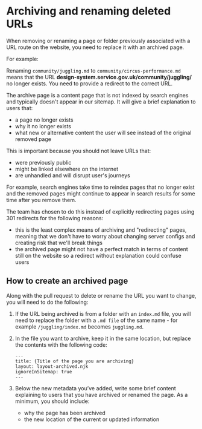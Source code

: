 # Archiving and renaming deleted URLs

When removing or renaming a page or folder previously associated with a URL route on the website, you need to replace it with an archived page.

For example:

Renaming `community/juggling.md` to `community/circus-performance.md` means that the URL **design-system.service.gov.uk/community/juggling/** no longer exists. You need to provide a redirect to the correct URL.

The archive page is a content page that is not indexed by search engines and typically doesn't appear in our sitemap. It will give a brief explanation to users that:

- a page no longer exists
- why it no longer exists
- what new or alternative content the user will see instead of the original removed page

This is important because you should not leave URLs that:

- were previously public
- might be linked elsewhere on the internet
- are unhandled and will disrupt user's journeys

For example, search engines take time to reindex pages that no longer exist and the removed pages might continue to appear in search results for some time after you remove them.

The team has chosen to do this instead of explicitly redirecting pages using 301 redirects for the following reasons:

- this is the least complex means of archiving and "redirecting" pages, meaning that we don't have to worry about changing server configs and creating risk that we'll break things
- the archived page might not have a perfect match in terms of content still on the website so a redirect without explanation could confuse users

## How to create an archived page

Along with the pull request to delete or rename the URL you want to change, you will need to do the following:

1. If the URL being archived is from a folder with an `index.md` file, you will need to replace the folder with a `.md file` of the same name - for example `/juggling/index.md` becomes `juggling.md`.
2. In the file you want to archive, keep it in the same location, but replace the contents with the following code:

   ```
   ---
   title: {Title of the page you are archiving}
   layout: layout-archived.njk
   ignoreInSitemap: true
   ---
   ```

3. Below the new metadata you’ve added, write some brief content explaining to users that you have archived or renamed the page. As a minimum, you should include:
   - why the page has been archived
   - the new location of the current or updated information
